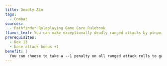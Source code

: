```yaml
---
title: Deadly Aim
tags:
  - Combat
sources:
  - Pathfinder Roleplaying Game Core Rulebook
flavor_text: You can make exceptionally deadly ranged attacks by pinpointing a foe's weak spot, at the expense of making the attack less likely to succeed.
prerequisites:
  - Dex 13
  - base attack bonus +1
benefit: |
  You can choose to take a --1 penalty on all ranged attack rolls to gain a +2 bonus on all ranged damage rolls. When your base attack bonus reaches +4, and every +4 thereafter, the penalty increases by --1 and the bonus to damage increases by +2. You must choose to use this feat before making an attack roll and its effects last until your next turn. The bonus damage does not apply to touch attacks or effects that do not deal hit point damage.
---
```


